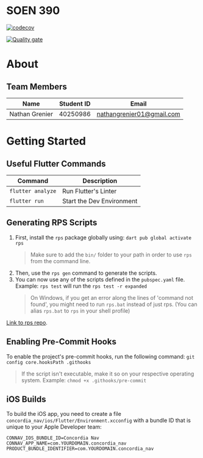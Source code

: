 # SOEN 390

[![codecov](https://codecov.io/github/NathanGrenier/SOEN-390/graph/badge.svg?token=QWLVNVQUYB)](https://codecov.io/github/NathanGrenier/SOEN-390)

[![Quality gate](https://sonarcloud.io/api/project_badges/quality_gate?project=SOEN-390-W2025_SOEN-390)](https://sonarcloud.io/summary/new_code?id=SOEN-390-W2025_SOEN-390)

# About

## Team Members

| Name           | Student ID | Email                     |
| -------------- | ---------- | ------------------------- |
| Nathan Grenier | 40250986   | nathangrenier01@gmail.com |

# Getting Started

## Useful Flutter Commands

| Command           | Description               |
| ----------------- | ------------------------- |
| `flutter analyze` | Run Flutter's Linter      |
| `flutter run`     | Start the Dev Environment |

## Generating RPS Scripts

1. First, install the `rps` package globally using: `dart pub global activate rps`
    > Make sure to add the `bin/` folder to your path in order to use `rps` from the command line.
2. Then, use the `rps gen` command to generate the scripts.
3. You can now use any of the scripts defined in the `pubspec.yaml` file. Example: `rps test` will run the `rps test -r expanded`
    > On Windows, if you get an error along the lines of 'command not found', you might need to run `rps.bat` instead of just rps. (You can alias `rps.bat` to `rps` in your shell profile)

[Link to rps repo](https://pub.dev/packages/rps).

## Enabling Pre-Commit Hooks

To enable the project's pre-commit hooks, run the following command: `git config core.hooksPath .githooks`

> If the script isn't executable, make it so on your respective operating system. Example: `chmod +x .githooks/pre-commit`

## iOS Builds

To build the iOS app, you need to create a file
`concordia_nav/ios/Flutter/Environment.xcconfig` with a bundle ID that is unique to your
Apple Developer team:

```
CONNAV_IOS_BUNDLE_ID=Concordia Nav
CONNAV_APP_NAME=com.YOURDOMAIN.concordia_nav
PRODUCT_BUNDLE_IDENTIFIER=com.YOURDOMAIN.concordia_nav
```